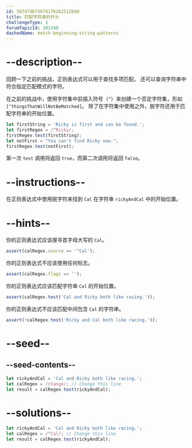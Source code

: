 ```yaml
---
id: 587d7db7367417b2b2512b9d
title: 匹配字符串的开头
challengeType: 1
forumTopicId: 301349
dashedName: match-beginning-string-patterns
---
```


# --description--

回顾一下之前的挑战，正则表达式可以用于查找多项匹配。 还可以查询字符串中符合指定匹配模式的字符。

在之前的挑战中，使用字符集中前插入符号（`^`）来创建一个否定字符集，形如 `[^thingsThatWillNotBeMatched]`。 除了在字符集中使用之外，脱字符还用于匹配字符串的开始位置。

```js
let firstString = 'Ricky is first and can be found.';
let firstRegex = /^Ricky/;
firstRegex.test(firstString);
let notFirst = "You can't find Ricky now.";
firstRegex.test(notFirst);
```

第一次 `test` 调用将返回 `true`，而第二次调用将返回 `false`。

# --instructions--

在正则表达式中使用脱字符来找到 `Cal` 在字符串 `rickyAndCal` 中的开始位置。

# --hints--

你的正则表达式应该搜寻首字母大写的 `Cal`。

```js
assert(calRegex.source == '^Cal');
```

你的正则表达式不应该使用任何标志。

```js
assert(calRegex.flags == '');
```

你的正则表达式应该匹配字符串 `Cal` 的开始位置。

```js
assert(calRegex.test('Cal and Ricky both like racing.'));
```

你的正则表达式不应该匹配中间包含 `Cal` 的字符串。

```js
assert(!calRegex.test('Ricky and Cal both like racing.'));
```

# --seed--

## --seed-contents--

```js
let rickyAndCal = 'Cal and Ricky both like racing.';
let calRegex = /change/; // Change this line
let result = calRegex.test(rickyAndCal);
```

# --solutions--

```js
let rickyAndCal = 'Cal and Ricky both like racing.';
let calRegex = /^Cal/; // Change this line
let result = calRegex.test(rickyAndCal);
```
